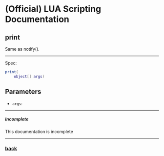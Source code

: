 
# (Official) LUA Scripting Documentation

## print

Same as notify().

___

Spec:

```lua
print(
	object[] args)
```

## Parameters

- `args`: 

___

##### Incomplete

This documentation is incomplete

___

### [back](../gui)
